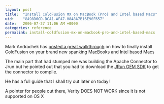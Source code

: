 ```yaml
---
layout: post
title:  "Install ColdFusion MX on MacBook (Pro) and Intel based Macs"
uid:	"8A98D6CD-DCA1-AFA7-0848A7B16E90F657"
date:   2006-07-27 11:06 AM +0000
categories: reference
permalink: install-coldfusion-mx-on-macbook-pro-and-intel-based-macs
---
```

Mark Andrachek has <a href="http://webmages.com/cfmxIntelOSXguide.html">posted a great walkthrough</a> on how to finally install ColdFusion on your brand new spanking MacBooks and Intel based Macs

The main part that had stumped me was building the Apache Connector to Jrun but he pointed out that you had to download the <a href="http://www.adobe.com/products/jrun/download/sdk/">JRun OEM SDK</a> to get the connector to compile.

He has a full guide that I shall try out later on today! 

A pointer for people out there, Verity DOES NOT WORK since it is not supported on OS X